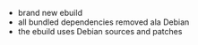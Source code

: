 - brand new ebuild
- all bundled dependencies removed ala Debian
- the ebuild uses Debian sources and patches
